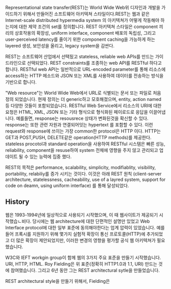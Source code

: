 Representational state transfer(REST)는 World Wide Web위 디자인과 개발을 가이드하기 위해서 만들어진 소프트웨어 아키텍쳐 스타일이다.REST는 웹과 같은 Internet-scale distributed hypermedia system 의 아키텍쳐가 어떻게 작동해야 하는지에 대한 제약 조건의 set를 정의합니다. REST 아키텍쳐 스타일은 component 끼리의 상호작용의 확장성, uniform interface, component 배포의 독립성, 그리고 user-perceived latency를 줄이기 위한 component caching을 가능하게 하는 layered 생성, 보안성을 올리고, legacy system을 감싼다.

REST는 소프트웨어 산업에서 선택됬고 stateless, reliable web APIs를 만드는 가이드라인으로 선택되었다. REST constraints를 조종하는 web API를 RESTful 하다고 합니다. RESTful web API는 일반적으로 URL-encoded parameter를 통해 리소스에 access하는 HTTP 메소드와 JSON 또는 XML를 사용하여 데이터를 전송하는 방식을 기반으로 합니다.

"Web resource"는 World Wide Web에서 URL로 식별되는 문서 또는 파일로 처음 정의 되었습니다. 현재 정의는 더 generic하고 모호해졌으며, entity, action named 등 다양한 것들이 포함되었습니다. RESTful Web Service에서 리소스의 URI에 대한 요청은 HTML, XML, JSON 또는 기타 형식으로 형식화된 페이로드로 응답을 이끌어냅니다. 예를들면, response는 resousrece 상태가 변화된것을 확신할 수 있다. response는 또한 관련 자원과 연결되어잇는 hypertext 를 포함할 수 있다. 이런 request와 response에 쓰이는 가장 common한 protocol은 HTTP 이다. HTTP는 GET과 POST,PUSH, DELETE같은 operation(HTTP methods)를 제공한다. stateless procotol과 standard operation을 사용하여 RESTful 시스템은 빠른 성능, reliability, component을 resuse하여 system 전체에 영향을 주지 않고 관리되고 업데이트 될 수 있는 능력에 집중 했다.

REST의 목적은 performance, scalability, simplicity, modifiablity, visibility, portability, relabiliy를 증가 시키는 것이다. 이것은 아래 REST 원칙 (client-server architecture, statelessness, cacheability, use of a layred system, support for code on deamn, using uniform interface) 를 통해 달성되었다.  

## History
웹은 1993-1994년에 일상적으로 사용되기 시작했으며, 이 때 웹사이트가 제공되기 시작했습ㄴ비다. 당시에는 웹 architecture에 대한 단편적인 설명만 있었고 Web Interface protocol에 대한 일부 표준에 동의해야한다는 업계 압력이 있었습니다. 예를들어 프록시를 지원하기 위해 몇가지 실험적 확장이 통신 프로토콜(HTTP)에 추가되었고 더 많은 확장이 제안되었지만, 이러한 변경의 영향을 평가할 공식 웹 아키텍쳐가 필요했습니다.

W3C와 IEFT workgin group이 함께 웹의 3가지 주요 표준을 만들기 시작했습니다. URI, HTTP, HTML. Roy Fielding은 위 표준(정확히 HTTP1.0과 1.1, URI) 만드는 것에 참여했습니다. 그리고 6년 동안 그는 REST architectural sytle을 만들었습니다.

REST architectural style을 만들기 위해서, Fielding은 
